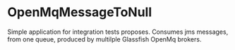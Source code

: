 # OpenMqMessageToNull
Simple application for integration tests proposes. Consumes jms messages, from one queue, produced by multilple Glassfish OpenMq brokers.
